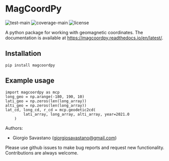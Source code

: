 # MagCoordPy

![test-main](https://github.com/giorgiosavastano/magcoordpy/actions/workflows/python-test-main.yml/badge.svg)
![coverage-main](https://img.shields.io/codecov/c/github/giorgiosavastano/magcoordpy)
![license](https://img.shields.io/github/license/giorgiosavastano/magcoordpy)

A python package for working with geomagnetic coordinates.
The documentation is available at https://magcoordpy.readthedocs.io/en/latest/.

Installation
------------

    pip install magcoordpy

Example usage
-------------

    import magcoordpy as mcp
    long_geo = np.arange(-180, 190, 10)
    lati_geo = np.zeros(len(long_array))
    alti_geo = np.zeros(len(long_array))
    lat_cd, long_cd, r_cd = mcp.geodetic2cd(
            lati_array, long_array, alti_array, year=2021.0
        )


Authors:

- Giorgio Savastano (<giorgiosavastano@gmail.com>)

Please use github issues to make bug reports and request new functionality. Contributions are always welcome.
